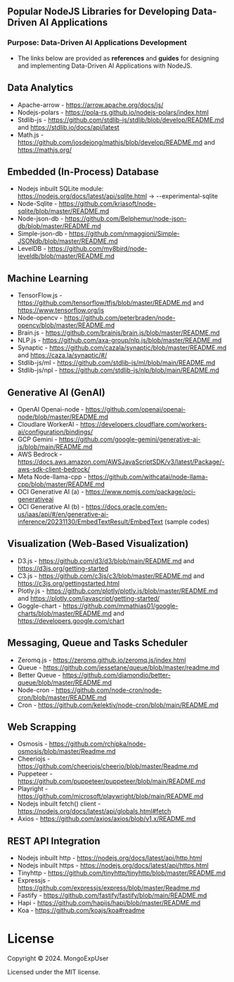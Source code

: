 ## Popular NodeJS Libraries for Developing Data-Driven AI Applications

### Purpose: Data-Driven AI Applications Development                                                                                          
- The links below are provided as <strong>references</strong> and <strong>guides</strong> for designing and implementing Data-Driven AI Applications with NodeJS.
    
 
## Data Analytics 
- Apache-arrow - https://arrow.apache.org/docs/js/
- Nodejs-polars - https://pola-rs.github.io/nodejs-polars/index.html
- Stdlib-js - https://github.com/stdlib-js/stdlib/blob/develop/README.md and https://stdlib.io/docs/api/latest
- Math.js - https://github.com/josdejong/mathjs/blob/develop/README.md and https://mathjs.org/
  

## Embedded (In-Process) Database
- Nodejs inbuilt SQLite module: https://nodejs.org/docs/latest/api/sqlite.html  -> --experimental-sqlite
- Node-Sqlite - https://github.com/kriasoft/node-sqlite/blob/master/README.md
- Node-json-db  - https://github.com/Belphemur/node-json-db/blob/master/README.md
- Simple-json-db - https://github.com/nmaggioni/Simple-JSONdb/blob/master/README.md
- LevelDB - https://github.com/my8bird/node-leveldb/blob/master/README.md


## Machine Learning
- TensorFlow.js - https://github.com/tensorflow/tfjs/blob/master/README.md and https://www.tensorflow.org/js
- Node-opencv - https://github.com/peterbraden/node-opencv/blob/master/README.md
- Brain.js - https://github.com/brainjs/brain.js/blob/master/README.md
- NLP.js - https://github.com/axa-group/nlp.js/blob/master/README.md
- Synaptic - https://github.com/cazala/synaptic/blob/master/README.md and https://caza.la/synaptic/#/
- Stdlib-js/ml - https://github.com/stdlib-js/ml/blob/main/README.md
- Stdlib-js/npl - https://github.com/stdlib-js/nlp/blob/main/README.md


## Generative AI (GenAI)
- OpenAI Openai-node - https://github.com/openai/openai-node/blob/master/README.md
- Cloudlare WorkerAI - https://developers.cloudflare.com/workers-ai/configuration/bindings/
- GCP Gemini - https://github.com/google-gemini/generative-ai-js/blob/main/README.md
- AWS Bedrock - https://docs.aws.amazon.com/AWSJavaScriptSDK/v3/latest/Package/-aws-sdk-client-bedrock/
- Meta Node-llama-cpp - https://github.com/withcatai/node-llama-cpp/blob/master/README.md
- OCI Generative AI (a) - https://www.npmjs.com/package/oci-generativeai
- OCI Generative AI (b) -  https://docs.oracle.com/en-us/iaas/api/#/en/generative-ai-inference/20231130/EmbedTextResult/EmbedText (sample codes)



## Visualization (Web-Based Visualization)
- D3.js - https://github.com/d3/d3/blob/main/README.md and https://d3js.org/getting-started
- C3.js - https://github.com/c3js/c3/blob/master/README.md and https://c3js.org/gettingstarted.html
- Plotly.js - https://github.com/plotly/plotly.js/blob/master/README.md and https://plotly.com/javascript/getting-started/
- Goggle-chart - https://github.com/mmathias01/google-charts/blob/master/README.md and https://developers.google.com/chart


## Messaging, Queue and Tasks Scheduler
- Zeromq.js - https://zeromq.github.io/zeromq.js/index.html
- Queue - https://github.com/jessetane/queue/blob/master/readme.md
- Better Queue - https://github.com/diamondio/better-queue/blob/master/README.md
- Node-cron - https://github.com/node-cron/node-cron/blob/master/README.md
- Cron - https://github.com/kelektiv/node-cron/blob/main/README.md


## Web Scrapping
- Osmosis - https://github.com/rchipka/node-osmosis/blob/master/Readme.md
- Cheeriojs - https://github.com/cheeriojs/cheerio/blob/master/Readme.md
- Puppeteer - https://github.com/puppeteer/puppeteer/blob/main/README.md
- Playright - https://github.com/microsoft/playwright/blob/main/README.md
- Nodejs inbuilt fetch() client - https://nodejs.org/docs/latest/api/globals.html#fetch
- Axios - https://github.com/axios/axios/blob/v1.x/README.md


## REST API Integration
- Nodejs inbuilt http - https://nodejs.org/docs/latest/api/http.html
- Nodejs inbuilt https - https://nodejs.org/docs/latest/api/https.html
- Tinyhttp - https://github.com/tinyhttp/tinyhttp/blob/master/README.md
- Expressjs - https://github.com/expressjs/express/blob/master/Readme.md
- Fastify -  https://github.com/fastify/fastify/blob/main/README.md
- Hapi - https://github.com/hapijs/hapi/blob/master/README.md
- Koa - https://github.com/koajs/koa#readme




# License

Copyright © 2024. MongoExpUser

Licensed under the MIT license.
